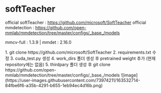 # softTeacher
official softTeacher : https://github.com/microsoft/SoftTeacher
official mmdetection : https://github.com/open-mmlab/mmdetection/tree/master/configs/_base_/models

mmcv-full : 1.3.9 | mmdet : 2.16.0

<inference>
1. git clone https://github.com/microsoft/SoftTeacher
2. requirements.txt 수정
3. cuda_test.py 생성
4. work_dirs 폴더 생성 후 pretrained weight 추가 (현재 repository에는 없음)
5. thirdpary 폴더 생성 후 git clone https://github.com/open-mmlab/mmdetection/tree/master/configs/_base_/models
  
<differ from official>
![image](https://user-images.githubusercontent.com/73974211/163532714-84fbe6f6-a35b-4291-b655-1eb94ec4d16b.png)

